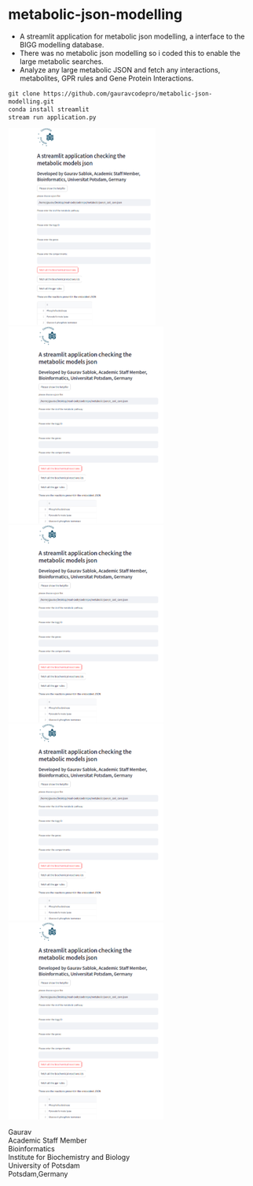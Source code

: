 # metabolic-json-modelling

- A streamlit application for metabolic json modelling, a interface to the BIGG modelling database.
- There was no metabolic json modelling so i coded this to enable the large metabolic searches.
- Analyze any large metabolic JSON and fetch any interactions, metabolites, GPR rules and Gene Protein Interactions. 
```
git clone https://github.com/gauravcodepro/metabolic-json-modelling.git
conda install streamlit
stream run application.py
```
  

<img src = "https://github.com/gauravcodepro/metabolic-json-modelling/blob/main/metabolic1.png" height = 400 width = 300>
<img src = "https://github.com/gauravcodepro/metabolic-json-modelling/blob/main/metabolic1.png" height = 400>
<img src = "https://github.com/gauravcodepro/metabolic-json-modelling/blob/main/metabolic1.png" height = 400>
<img src = "https://github.com/gauravcodepro/metabolic-json-modelling/blob/main/metabolic1.png" height = 400>
<img src = "https://github.com/gauravcodepro/metabolic-json-modelling/blob/main/metabolic1.png" height = 400>


Gaurav \
Academic Staff Member \
Bioinformatics \
Institute for Biochemistry and Biology \
University of Potsdam \
Potsdam,Germany

